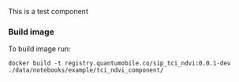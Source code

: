 This is a test component

### Build image
To build image run:

`docker build -t registry.quantumobile.co/sip_tci_ndvi:0.0.1-dev ./data/notebooks/example/tci_ndvi_component/`

